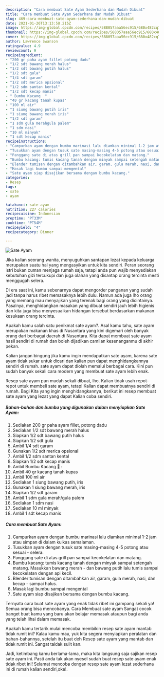 ```yaml
---
description: "Cara membuat Sate Ayam Sederhana dan Mudah Dibuat"
title: "Cara membuat Sate Ayam Sederhana dan Mudah Dibuat"
slug: 469-cara-membuat-sate-ayam-sederhana-dan-mudah-dibuat
date: 2021-01-26T13:13:58.215Z
image: https://img-global.cpcdn.com/recipes/588057aaa56ec915/680x482cq70/sate-ayam-foto-resep-utama.jpg
thumbnail: https://img-global.cpcdn.com/recipes/588057aaa56ec915/680x482cq70/sate-ayam-foto-resep-utama.jpg
cover: https://img-global.cpcdn.com/recipes/588057aaa56ec915/680x482cq70/sate-ayam-foto-resep-utama.jpg
author: Lawrence Swanson
ratingvalue: 4.9
reviewcount: 9
recipeingredient:
- "200 gr paha ayam fillet potong dadu"
- "1/2 sdt bawang merah halus"
- "1/2 sdt bawang putih halus"
- "1/2 sdt gula"
- "1/4 sdt garam"
- "1/2 sdt merica opsional"
- "1/2 sdm santan kental"
- "1/2 sdt kecap manis"
- " Bumbu Kacang  "
- "40 gr kacang tanah kupas"
- "100 ml air"
- "1 siung bawang putih iris"
- "1 siung bawang merah iris"
- "1/2 sdt garam"
- "1 sdm gula merahgula palem"
- "1 sdm nasi"
- "10 ml minyak"
- "1 sdt kecap manis"
recipeinstructions:
- "Campurkan ayam dengan bumbu marinasi lalu diamkan minimal 1-2 jam atau simpan di dalam kulkas semalaman."
- "Tusukkan ayam dengan tusuk sate masing-masing 4-5 potong atau sesuai selera."
- "Panggang sate di atas grill pan sampai kecokelatan dan matang."
- "Bumbu kacang: tumis kacang tanah dengan minyak sampai setengah matang. Masukkan bawang merah dan bawang putih lalu tumis sampai kecokelatan dengan api kecil."
- "Blender tumisan dengan ditambahkan air, garam, gula merah, nasi, dan kecap sampai halus."
- "Masak lagi bumbu sampai mengental"
- "Sate ayam siap disajikan bersama dengan bumbu kacang."
categories:
- Resep
tags:
- sate
- ayam

katakunci: sate ayam 
nutrition: 227 calories
recipecuisine: Indonesian
preptime: "PT33M"
cooktime: "PT54M"
recipeyield: "4"
recipecategory: Dinner

---
```



![Sate Ayam](https://img-global.cpcdn.com/recipes/588057aaa56ec915/680x482cq70/sate-ayam-foto-resep-utama.jpg)

Jika kalian seorang wanita, menyuguhkan santapan lezat kepada keluarga merupakan suatu hal yang mengasyikan untuk kita sendiri. Peran seorang istri bukan cuman menjaga rumah saja, tetapi anda pun wajib menyediakan kebutuhan gizi tercukupi dan juga olahan yang disantap orang tercinta mesti menggugah selera.

Di era  saat ini, kamu sebenarnya dapat mengorder panganan yang sudah jadi tanpa harus ribet memasaknya lebih dulu. Namun ada juga lho orang yang memang mau menyajikan yang terenak bagi orang yang dicintainya. Pasalnya, menghidangkan masakan yang dibuat sendiri jauh lebih higienis dan kita juga bisa menyesuaikan hidangan tersebut berdasarkan makanan kesukaan orang tercinta. 



Apakah kamu salah satu penikmat sate ayam?. Asal kamu tahu, sate ayam merupakan makanan khas di Nusantara yang kini digemari oleh banyak orang dari berbagai daerah di Nusantara. Kita dapat membuat sate ayam hasil sendiri di rumah dan boleh dijadikan camilan kesenanganmu di akhir pekan.

Kalian jangan bingung jika kamu ingin mendapatkan sate ayam, karena sate ayam tidak sukar untuk dicari dan kalian pun dapat menghidangkannya sendiri di rumah. sate ayam dapat diolah memalui berbagai cara. Kini pun sudah banyak sekali cara modern yang membuat sate ayam lebih enak.

Resep sate ayam pun mudah sekali dibuat, lho. Kalian tidak usah repot-repot untuk membeli sate ayam, tetapi Kalian dapat membuatnya sendiri di rumah. Bagi Kita yang ingin menghidangkannya, berikut ini resep membuat sate ayam yang lezat yang dapat Kalian coba sendiri.

<!--inarticleads1-->

##### Bahan-bahan dan bumbu yang digunakan dalam menyiapkan Sate Ayam:

1. Sediakan 200 gr paha ayam fillet, potong dadu
1. Sediakan 1/2 sdt bawang merah halus
1. Siapkan 1/2 sdt bawang putih halus
1. Siapkan 1/2 sdt gula
1. Ambil 1/4 sdt garam
1. Gunakan 1/2 sdt merica opsional
1. Ambil 1/2 sdm santan kental
1. Siapkan 1/2 sdt kecap manis
1. Ambil  Bumbu Kacang 🥜 :
1. Ambil 40 gr kacang tanah kupas
1. Ambil 100 ml air
1. Sediakan 1 siung bawang putih, iris
1. Gunakan 1 siung bawang merah, iris
1. Siapkan 1/2 sdt garam
1. Ambil 1 sdm gula merah/gula palem
1. Sediakan 1 sdm nasi
1. Sediakan 10 ml minyak
1. Ambil 1 sdt kecap manis




<!--inarticleads2-->

##### Cara membuat Sate Ayam:

1. Campurkan ayam dengan bumbu marinasi lalu diamkan minimal 1-2 jam atau simpan di dalam kulkas semalaman.
1. Tusukkan ayam dengan tusuk sate masing-masing 4-5 potong atau sesuai - selera.
1. Panggang sate di atas grill pan sampai kecokelatan dan matang.
1. Bumbu kacang: tumis kacang tanah dengan minyak sampai setengah matang. Masukkan bawang merah - dan bawang putih lalu tumis sampai kecokelatan dengan api kecil.
1. Blender tumisan dengan ditambahkan air, garam, gula merah, nasi, dan kecap - sampai halus.
1. Masak lagi bumbu sampai mengental
1. Sate ayam siap disajikan bersama dengan bumbu kacang.




Ternyata cara buat sate ayam yang enak tidak ribet ini gampang sekali ya! Semua orang bisa mencobanya. Cara Membuat sate ayam Sangat cocok banget buat kamu yang baru akan belajar memasak ataupun bagi anda yang telah lihai dalam memasak.

Apakah kamu tertarik mulai mencoba membikin resep sate ayam mantab tidak rumit ini? Kalau kamu mau, yuk kita segera menyiapkan peralatan dan bahan-bahannya, setelah itu buat deh Resep sate ayam yang mantab dan tidak rumit ini. Sangat taidak sulit kan. 

Jadi, ketimbang kamu berlama-lama, maka kita langsung saja sajikan resep sate ayam ini. Pasti anda tak akan nyesel sudah buat resep sate ayam enak tidak ribet ini! Selamat mencoba dengan resep sate ayam lezat sederhana ini di rumah kalian sendiri,oke!.


